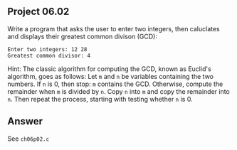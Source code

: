 ## Project 06.02
Write a program that asks the user to enter two integers, then caluclates and displays their greatest common divison (GCD):
```
Enter two integers: 12 28
Greatest common divisor: 4
```
Hint: The classic algorithm for computing the GCD, known as Euclid's algorithm, goes as follows: Let ```m``` and ```n``` be variables containing the two numbers. If ```n``` is 0, then stop: ```m``` contains the GCD. Otherwise, compute the remainder when ```m``` is divided by ```n```. Copy ```n``` into ```m``` and copy the remainder into ```n```. Then repeat the process, starting with testing whether ```n``` is 0.

## Answer
See ```ch06p02.c```
